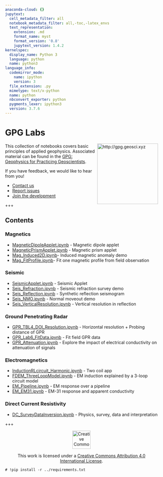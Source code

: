 ```yaml
---
anaconda-cloud: {}
jupytext:
  cell_metadata_filter: all
  notebook_metadata_filter: all,-toc,-latex_envs
  text_representation:
    extension: .md
    format_name: myst
    format_version: '0.8'
    jupytext_version: 1.4.2
kernelspec:
  display_name: Python 3
  language: python
  name: python3
language_info:
  codemirror_mode:
    name: ipython
    version: 3
  file_extension: .py
  mimetype: text/x-python
  name: python
  nbconvert_exporter: python
  pygments_lexer: ipython3
  version: 3.7.6
---
```


# GPG Labs

<a href="http://gpg.geosci.xyz"><img src="http://gpg.geosci.xyz/_images/intro.png" alt="http://gpg.geosci.xyz" align="right" width="200"></a>

This collection of notebooks covers basic principles of applied geophysics. Associated material can be found in the <a href="http://gpg.geosci.xyz">GPG: Geophysics for Practicing Geoscientists</a>.



If you have feedback, we would like to hear from you! 
- <a href="http://slack.geosci.xyz/">Contact us</a>
- <a href="https://github.com/ubcgif/gpgLabs/issues">Report issues</a>
- <a href="https://github.com/ubcgif/gpgLabs/">Join the development</a>

+++

## Contents

### Magnetics
- [MagneticDipoleApplet.ipynb](mag/MagneticDipoleApplet.ipynb) - Magnetic dipole applet
- [MagneticPrismApplet.ipynb](mag/MagneticPrismApplet.ipynb) - Magnetic prism applet
- [Mag_Induced2D.ipynb](mag/Mag_Induced2D.ipynb)- Induced magnetic anomaly demo
- [Mag_FitProfile.ipynb](mag/Mag_FitProfile.ipynb)- Fit one magnetic profile from field observation

### Seismic
- [SeismicApplet.ipynb](seismic/SeismicApplet.ipynb) - Seismic Applet
- [Seis_Refraction.ipynb](seismic/Seis_Refraction.ipynb) - Seismic refraction survey demo
- [Seis_Reflection.ipynb](seismic/Seis_Reflection.ipynb) - Synthetic reflection seismogram
- [Seis_NMO.ipynb](seismic/Seis_NMO.ipynb) - Normal moveout demo
- [Seis_VerticalResolution.ipynb](seismic/Seis_VerticalResolution.ipynb) - Vertical resolution in reflection

### Ground Penetrating Radar
- [GPR_TBL4_DOI_Resolution.ipynb](gpr/GPR_TBL4_DOI_Resolution.ipynb) - Horizontal resolution + Probing distance of GPR
- [GPR_Lab6_FitData.ipynb](gpr/GPR_Lab6_FitData.ipynb) - Fit field GPR data
- [GPR_Attenuation.ipynb](gpr/GPR_Attenuation.ipynb) - Explore the impact of electrical conductivity on attenuation of signals

### Electromagnetics
- [InductionRLcircuit_Harmonic.ipynb](em/InductionRLcircuit_Harmonic.ipynb) - Two coil app
- [FDEM_ThreeLoopModel.ipynb](em/FDEM_ThreeLoopModel.ipynb) - EM induction explained by a 3-loop circuit model
- [EM_Pipeline.ipynb](em/EM_Pipeline.ipynb) - EM response over a pipeline
- [EM_EM31.ipynb](em/EM_EM31.ipynb) - EM-31 response and apparent conductivity

### Direct Current Resistivity
- [DC_SurveyDataInversion.ipynb](dcip/DC_SurveyDataInversion.ipynb) - Physics, survey, data and interpretation

+++

<center><a rel="license" href="http://creativecommons.org/licenses/by/4.0/"><img alt="Creative Commons License" style="border-width:0" width=60 src="https://i.creativecommons.org/l/by/4.0/88x31.png" /></a> 

This work is licensed under a <a rel="license" href="http://creativecommons.org/licenses/by/4.0/">Creative Commons Attribution 4.0 International License</a>.</center>

```{code-cell} ipython3
# !pip install -r ../requirements.txt
```
